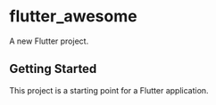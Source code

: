 # flutter_awesome

A new Flutter project.

## Getting Started

This project is a starting point for a Flutter application.
